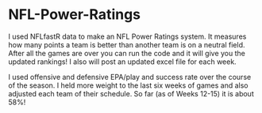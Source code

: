 # NFL-Power-Ratings
I used NFLfastR data to make an NFL Power Ratings system.  It measures how many points a team is better than another team is on a neutral field.  After all the games are over you can run the code and it will give you the updated rankings!  I also will post an updated excel file for each week.

I used offensive and defensive EPA/play and success rate over the course of the season.  I held more weight to the last six weeks of games and also adjusted each team of their schedule.  So far (as of Weeks 12-15) it is about 58%!  
